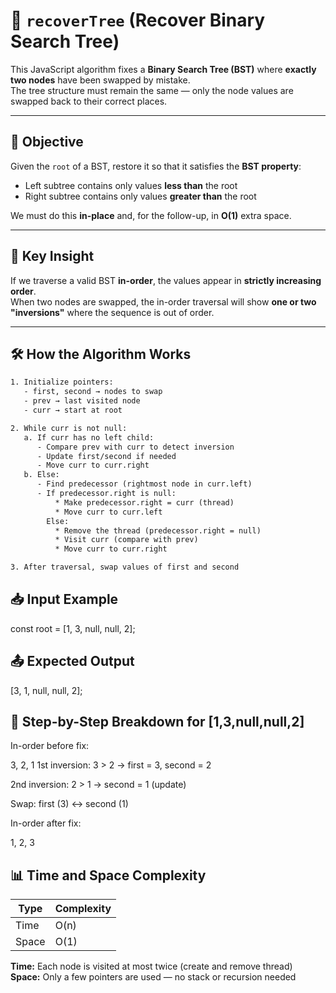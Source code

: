 # 🌳 `recoverTree` (Recover Binary Search Tree)

This JavaScript algorithm fixes a **Binary Search Tree (BST)** where **exactly two nodes** have been swapped by mistake.  
The tree structure must remain the same — only the node values are swapped back to their correct places.

---

## 🧠 Objective

Given the `root` of a BST, restore it so that it satisfies the **BST property**:

- Left subtree contains only values **less than** the root
- Right subtree contains only values **greater than** the root

We must do this **in-place** and, for the follow-up, in **O(1)** extra space.

---

## 📜 Key Insight

If we traverse a valid BST **in-order**, the values appear in **strictly increasing order**.  
When two nodes are swapped, the in-order traversal will show **one or two "inversions"** where the sequence is out of order.

---

## 🛠️ How the Algorithm Works

```txt
1. Initialize pointers:
   - first, second → nodes to swap
   - prev → last visited node
   - curr → start at root

2. While curr is not null:
   a. If curr has no left child:
      - Compare prev with curr to detect inversion
      - Update first/second if needed
      - Move curr to curr.right
   b. Else:
      - Find predecessor (rightmost node in curr.left)
      - If predecessor.right is null:
          * Make predecessor.right = curr (thread)
          * Move curr to curr.left
        Else:
          * Remove the thread (predecessor.right = null)
          * Visit curr (compare with prev)
          * Move curr to curr.right

3. After traversal, swap values of first and second
```

## 📥 Input Example

const root = [1, 3, null, null, 2];

## 📤 Expected Output

[3, 1, null, null, 2];

## 🔎 Step-by-Step Breakdown for [1,3,null,null,2]

In-order before fix:

3, 2, 1
1st inversion: 3 > 2 → first = 3, second = 2

2nd inversion: 2 > 1 → second = 1 (update)

Swap: first (3) ↔ second (1)

In-order after fix:

1, 2, 3

## 📊 Time and Space Complexity

| Type  | Complexity |
| ----- | ---------- |
| Time  | O(n)       |
| Space | O(1)       |

**Time:** Each node is visited at most twice (create and remove thread)  
**Space:** Only a few pointers are used — no stack or recursion needed
